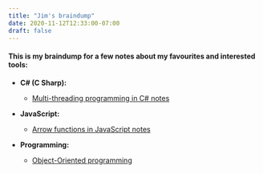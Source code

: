 ```yaml
---
title: "Jim's braindump"
date: 2020-11-12T12:33:00-07:00
draft: false
---
```


#### This is my braindump for a few notes about my favourites and interested tools:

- **C# (C Sharp):** 
    - [Multi-threading programming in C# notes](/post/multi-threading-programming)  
  
- **JavaScript:** 
    - [Arrow functions in JavaScript notes](/post/arrow-function)  
  
- **Programming:**
  - [Object-Oriented programming](/post/oop-programming)  
  